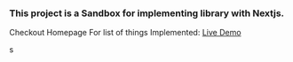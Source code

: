### This project is a Sandbox for implementing library with Nextjs.

Checkout Homepage For list of things Implemented:
[Live Demo](https://themisfitwhale.github.io/react_gsap_sandbox/)

s
